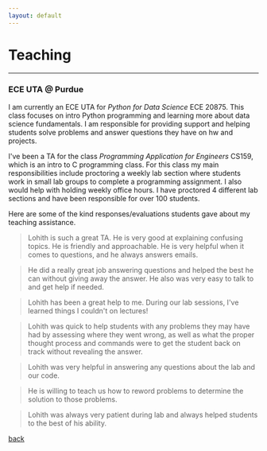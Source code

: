 ```yaml
---
layout: default
---
```

# Teaching

---
### ECE UTA @ Purdue

I am currently an ECE UTA for _Python for Data Science_ ECE 20875. This class focuses on intro Python programming and learning more about data science fundamentals. I am responsible for providing support and helping students solve problems and answer questions they have on hw and projects.

I've been a TA for the class _Programming Application for Engineers_ CS159, which is an intro to C programming class. For this class my main responsibilities include proctoring a weekly lab section where students work in small lab groups to complete a programming assignment. I also would help with holding weekly office hours. I have proctored 4 different lab sections and have been responsible for over 100 students.

Here are some of the kind responses/evaluations students gave about my teaching assistance.

>Lohith is such a great TA. He is very good at explaining confusing topics. He is friendly and approachable. He is very helpful when it comes to questions, and he always answers emails.

>He did a really great job answering questions and helped the best he can without giving away the answer. He also was very easy to talk to and get help if needed.

>Lohith has been a great help to me. During our lab sessions, I've learned things I couldn't on lectures!

>Lohith was quick to help students with any problems they may have had by assessing where they went wrong, as well as what the proper thought process and commands were to get the student back on track without revealing the answer.

>Lohith was very helpful in answering any questions about the lab and our code.

>He is willing to teach us how to reword problems to determine the solution to those problems.

>Lohith was always very patient during lab and always helped students to the best of his ability.

[back](./)